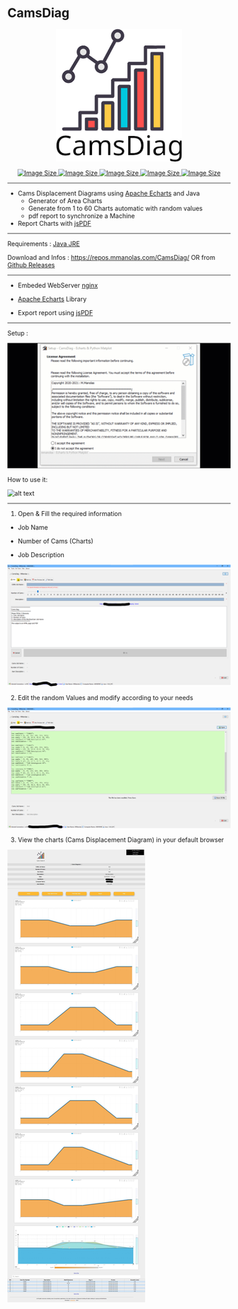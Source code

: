 # CamsDiag
<p align="center">
 <img alt="" src="https://github.com/mnlxr/CamsDiag/blob/main/images/logo01.png" height="300px">
<p align="center">
<a href="https://github.com/mnlxr/CamsDiag/releases">
    <img alt="Image Size" src="https://img.shields.io/github/v/release/mnlxr/CamsDiag?display_name=tag&style=plastic">
</a> 
 <a href="https://github.com/mnlxr/CamsDiag">
    <img alt="Image Size" src="https://img.shields.io/github/license/mnlxr/CamsDiag?style=plastic">
</a> 
 <a href="https://github.com/mnlxr/CamsDiag">
    <img alt="Image Size" src="https://img.shields.io/github/repo-size/mnlxr/CamsDiag">
</a>  
 <a href="https://github.com/mnlxr/CamsDiag">
    <img alt="Image Size" src="https://img.shields.io/twitter/url?style=social&url=https%3A%2F%2Fgithub.com%2Fmnlxr%2FCamsDiag">
</a> 
<a href="https://repos.mmanolas.com/CamsDiag">
    <img alt="Image Size" src="https://img.shields.io/website?down_color=red&down_message=offline&style=plastic&url=https%3A%2F%2Frepos.mmanolas.com%2FCamsDiag%2F">
</a>
 
 
</p>


<hr>

 - Cams Displacement Diagrams using <a href="https://echarts.apache.org/en/index.html">Apache Echarts</a> and Java<br>
    - Generator of Area Charts 
    - Generate from 1 to 60 Charts automatic with random values
    - pdf report to synchronize a Machine
 - Report Charts with <a href="https://github.com/parallax/jsPDF">jsPDF</a>

<hr>

Requirements : <a href="https://www.java.com/en/download/manual.jsp">Java JRE</a>

Download and Infos : https://repos.mmanolas.com/CamsDiag/ OR from <a href="https://github.com/mnlxr/CamsDiag/releases">Github Releases</a>

<hr>

 + Embeded WebServer <a href="https://www.nginx.com/">nginx</a>   
 
 + <a href="https://echarts.apache.org/en/index.html">Apache Echarts</a> Library   
 
 + Export report using <a href="https://github.com/parallax/jsPDF">jsPDF</a>   

<hr>

Setup : 

![alt text](https://github.com/mnlxr/CamsDiag/blob/main/images/CamsDiag_setup01.gif?raw=true)

How to use it: 

![alt text](https://github.com/mnlxr/CamsDiag/blob/main/images/CamsDiagUse03.gif?raw=true)


<hr>

1. Open & Fill the required information 

 * Job Name

 * Number of Cams (Charts)

 * Job Description


![alt text](https://github.com/mnlxr/CamsDiag/blob/main/images/camsdiag01.png?raw=true)

2. Edit the random Values and modify according to your needs

![alt text](https://github.com/mnlxr/CamsDiag/blob/main/images/camsdiag02.png?raw=true)

3. View the charts (Cams Displacement Diagram) in your default browser

![alt text](https://github.com/mnlxr/CamsDiag/blob/main/images/camsdiag03.jpeg?raw=true)

